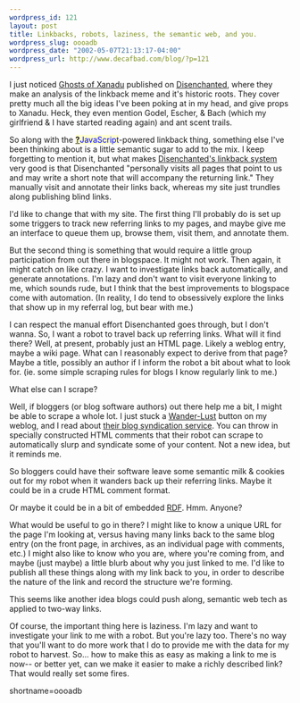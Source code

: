 ```yaml
--- 
wordpress_id: 121
layout: post
title: Linkbacks, robots, laziness, the semantic web, and you.
wordpress_slug: oooadb
wordpress_date: "2002-05-07T21:13:17-04:00"
wordpress_url: http://www.decafbad.com/blog/?p=121
---
```

<p>I just noticed <a href="http://www.disenchanted.com/dis/technology/xanadu.html">Ghosts of Xanadu</a> published on <a href="http://www.disenchanted.com">Disenchanted</a>, where they make an analysis of the linkback meme and it's historic roots.  They cover pretty much all the big ideas I've been poking at in my head, and give props to Xanadu.  Heck, they even mention Godel, Escher, &amp; Bach (which my girlfriend &amp; I have started reading again) and ant scent trails.</p>
<p>So along with the <span style='background : #FFFFCE;'><a href="http://www.decafbad.com/twiki/bin/edit/Main/JavaScript?topicparent=Main.FilterData"><b>?</b></a><font color="#0000FF">JavaScript</font></span>-powered linkback thing, something else I've been thinking about is a little semantic sugar to add to the mix.  I keep forgetting to mention it, but what makes <a href="http://www.disenchanted.com/dis/linkback.html">Disenchanted's linkback system</a> very good is that Disenchanted "personally visits all pages that point to us and may write a short note that will accompany the returning link."  They manually visit and annotate their links back, whereas my site just trundles along publishing blind links.</p>
<p>I'd like to change that with my site.  The first thing I'll probably do is set up some triggers to track new referring links to my pages, and maybe give me an interface to queue them up, browse them, visit them, and annotate them.  </p>
<p>But the second thing is something that would require a little group participation from out there in blogspace.  It might not work.  Then again, it might catch on like crazy.  I want to investigate links back automatically, and generate annotations.  I'm lazy and don't want to visit everyone linking to me, which sounds rude, but I think that the best improvements to blogspace come with automation.  (In reality, I do tend to obsessively explore the links that show up in my referral log, but bear with me.)</p>
<p>I can respect the manual effort Disenchanted goes through, but I don't wanna.  So, I want a robot to travel back up referring links.  What will it find there?  Well, at present, probably just an HTML page.  Likely a weblog entry, maybe a wiki page.  What can I reasonably expect to derive from that page?  Maybe a title, possibly an author if I inform the robot a bit about what to look for. (ie. some simple scraping rules for blogs I know regularly link to me.)  </p>
<p>What else can I scrape?</p>
<p>Well, if bloggers (or blog software authors) out there help me a bit, I might be able to scrape a whole lot.  I just stuck a <a href="http://wander-lust.com">Wander-Lust</a> button on my weblog, and I read about <a href="http://wander-lust.com/scoutinfo.html">their blog syndication service</a>.  You can throw in specially constructed HTML comments that their robot can scrape to automatically slurp and syndicate some of your content.  Not a new idea, but it reminds me.</p>
<p>So bloggers could have their software leave some semantic milk &amp; cookies out for my robot when it wanders back up their referring links.  Maybe it could be in a crude HTML comment format.</p>
<p>Or maybe it could be in a bit of embedded <a href="http://www.decafbad.com/twiki/bin/view/Main/RDF">RDF</a>.  Hmm.  Anyone?</p>
<p>What would be useful to go in there?  I might like to know a unique URL for the page I'm looking at, versus having many links back to the same blog entry (on the front page, in archives, as an individual page with comments, etc.)  I might also like to know who you are, where you're coming from, and maybe (just maybe) a little blurb about why you just linked to me.  I'd like to publish all these things along with my link back to you, in order to describe the nature of the link and record the structure we're forming.</p>
<p>This seems like another idea blogs could push along, semantic web tech as applied to two-way links.</p>
<p>Of course, the important thing here is laziness.  I'm lazy and want to investigate your link to me with a robot.  But you're lazy too.  There's no way that you'll want to do more work that I do to provide me with the data for my robot to harvest.  So... how to make this as easy as making a link to me is now-- or better yet, can we make it easier to make a richly described link?  That would really set some fires.</p>
<!--more-->
shortname=oooadb
